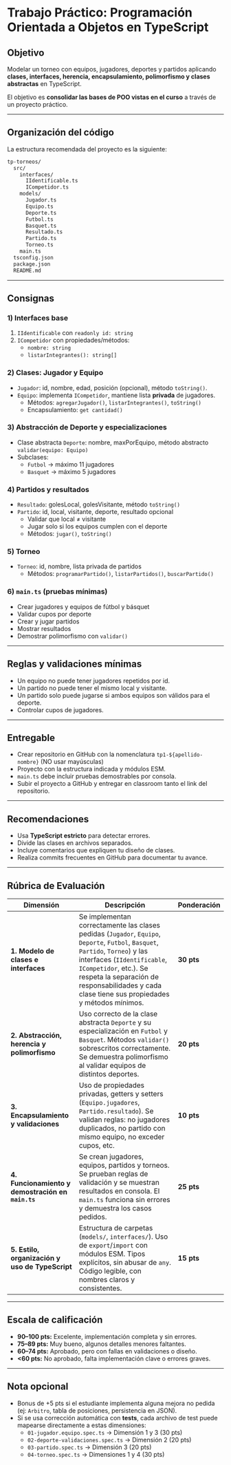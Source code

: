 # Trabajo Práctico: Programación Orientada a Objetos en TypeScript

## Objetivo

Modelar un torneo con equipos, jugadores, deportes y partidos aplicando
**clases, interfaces, herencia, encapsulamiento, polimorfismo y clases
abstractas** en TypeScript.

El objetivo es **consolidar las bases de POO vistas en el curso** a través de un
proyecto práctico.

---

## Organización del código

La estructura recomendada del proyecto es la siguiente:

```bash
tp-torneos/
  src/
    interfaces/
      IIdentificable.ts
      ICompetidor.ts
    models/
      Jugador.ts
      Equipo.ts
      Deporte.ts
      Futbol.ts
      Basquet.ts
      Resultado.ts
      Partido.ts
      Torneo.ts
    main.ts
  tsconfig.json
  package.json
  README.md
```

---

## Consignas

### 1) Interfaces base

1. `IIdentificable` con `readonly id: string`
2. `ICompetidor` con propiedades/métodos:
   - `nombre: string`
   - `listarIntegrantes(): string[]`

### 2) Clases: Jugador y Equipo

- `Jugador`: id, nombre, edad, posición (opcional), método `toString()`.
- `Equipo`: implementa `ICompetidor`, mantiene lista **privada** de jugadores.
  - Métodos: `agregarJugador()`, `listarIntegrantes()`, `toString()`
  - Encapsulamiento: `get cantidad()`

### 3) Abstracción de Deporte y especializaciones

- Clase abstracta `Deporte`: nombre, maxPorEquipo, método abstracto
  `validar(equipo: Equipo)`
- Subclases:
  - `Futbol` → máximo 11 jugadores
  - `Basquet` → máximo 5 jugadores

### 4) Partidos y resultados

- `Resultado`: golesLocal, golesVisitante, método `toString()`
- `Partido`: id, local, visitante, deporte, resultado opcional
  - Validar que local ≠ visitante
  - Jugar solo si los equipos cumplen con el deporte
  - Métodos: `jugar()`, `toString()`

### 5) Torneo

- `Torneo`: id, nombre, lista privada de partidos
  - Métodos: `programarPartido()`, `listarPartidos()`, `buscarPartido()`

### 6) `main.ts` (pruebas mínimas)

- Crear jugadores y equipos de fútbol y básquet
- Validar cupos por deporte
- Crear y jugar partidos
- Mostrar resultados
- Demostrar polimorfismo con `validar()`

---

## Reglas y validaciones mínimas

- Un equipo no puede tener jugadores repetidos por id.
- Un partido no puede tener el mismo local y visitante.
- Un partido solo puede jugarse si ambos equipos son válidos para el deporte.
- Controlar cupos de jugadores.

---

## Entregable

- Crear repositorio en GitHub con la nomenclatura `tp1-${apellido-nombre}` (NO
  usar mayúsculas)
- Proyecto con la estructura indicada y módulos ESM.
- `main.ts` debe incluir pruebas demostrables por consola.
- Subir el proyecto a GitHub y entregar en classroom tanto el link del
  repositorio.

---

## Recomendaciones

- Usa **TypeScript estricto** para detectar errores.
- Divide las clases en archivos separados.
- Incluye comentarios que expliquen tu diseño de clases.
- Realiza commits frecuentes en GitHub para documentar tu avance.

---

## Rúbrica de Evaluación

| Dimensión                                         | Descripción                                                                                                                                                                                                                                                                              | Ponderación |
| ------------------------------------------------- | ---------------------------------------------------------------------------------------------------------------------------------------------------------------------------------------------------------------------------------------------------------------------------------------- | ----------- |
| **1. Modelo de clases e interfaces**              | Se implementan correctamente las clases pedidas (`Jugador`, `Equipo`, `Deporte`, `Futbol`, `Basquet`, `Partido`, `Torneo`) y las interfaces (`IIdentificable`, `ICompetidor`, etc.). Se respeta la separación de responsabilidades y cada clase tiene sus propiedades y métodos mínimos. | **30 pts**  |
| **2. Abstracción, herencia y polimorfismo**       | Uso correcto de la clase abstracta `Deporte` y su especialización en `Futbol` y `Basquet`. Métodos `validar()` sobrescritos correctamente. Se demuestra polimorfismo al validar equipos de distintos deportes.                                                                           | **20 pts**  |
| **3. Encapsulamiento y validaciones**             | Uso de propiedades privadas, getters y setters (`Equipo.jugadores`, `Partido.resultado`). Se validan reglas: no jugadores duplicados, no partido con mismo equipo, no exceder cupos, etc.                                                                                                | **10 pts**  |
| **4. Funcionamiento y demostración en `main.ts`** | Se crean jugadores, equipos, partidos y torneos. Se prueban reglas de validación y se muestran resultados en consola. El `main.ts` funciona sin errores y demuestra los casos pedidos.                                                                                                   | **25 pts**  |
| **5. Estilo, organización y uso de TypeScript**   | Estructura de carpetas (`models/`, `interfaces/`). Uso de `export`/`import` con módulos ESM. Tipos explícitos, sin abusar de `any`. Código legible, con nombres claros y consistentes.                                                                                                   | **15 pts**  |

---

## Escala de calificación

- **90–100 pts:** Excelente, implementación completa y sin errores.
- **75–89 pts:** Muy bueno, algunos detalles menores faltantes.
- **60–74 pts:** Aprobado, pero con fallas en validaciones o diseño.
- **<60 pts:** No aprobado, falta implementación clave o errores graves.

---

## Nota opcional

- Bonus de +5 pts si el estudiante implementa alguna mejora no pedida (ej:
  `Arbitro`, tabla de posiciones, persistencia en JSON).
- Si se usa corrección automática con **tests**, cada archivo de test puede
  mapearse directamente a estas dimensiones:
  - `01-jugador.equipo.spec.ts` → Dimensión 1 y 3 (30 pts)
  - `02-deporte-validaciones.spec.ts` → Dimensión 2 (20 pts)
  - `03-partido.spec.ts` → Dimensión 3 (20 pts)
  - `04-torneo.spec.ts` → Dimensiones 1 y 4 (30 pts)
